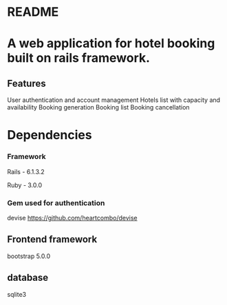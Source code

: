 # README

# A web application for hotel booking built on rails framework.

## Features
  User authentication and account management
  Hotels list with capacity and availability
  Booking generation
  Booking list
  Booking cancellation

# Dependencies
### Framework
Rails - 6.1.3.2

Ruby - 3.0.0

### Gem used for authentication
devise
https://github.com/heartcombo/devise

## Frontend framework
bootstrap 5.0.0

## database
sqlite3



